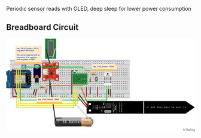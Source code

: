 Periodic sensor reads with OLED, deep sleep for lower power consumption

## Breadboard Circuit

![](./soil_sensor.png)
